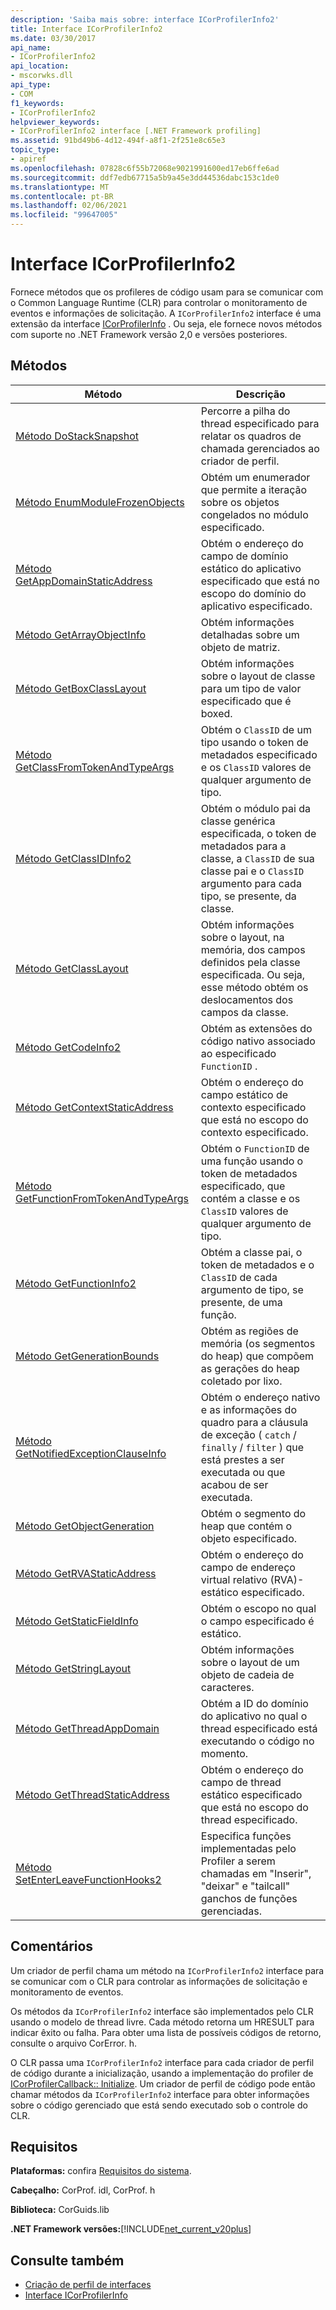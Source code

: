 ```yaml
---
description: 'Saiba mais sobre: interface ICorProfilerInfo2'
title: Interface ICorProfilerInfo2
ms.date: 03/30/2017
api_name:
- ICorProfilerInfo2
api_location:
- mscorwks.dll
api_type:
- COM
f1_keywords:
- ICorProfilerInfo2
helpviewer_keywords:
- ICorProfilerInfo2 interface [.NET Framework profiling]
ms.assetid: 91bd49b6-4d12-494f-a8f1-2f251e8c65e3
topic_type:
- apiref
ms.openlocfilehash: 07828c6f55b72068e9021991600ed17eb6ffe6ad
ms.sourcegitcommit: ddf7edb67715a5b9a45e3dd44536dabc153c1de0
ms.translationtype: MT
ms.contentlocale: pt-BR
ms.lasthandoff: 02/06/2021
ms.locfileid: "99647005"
---
```

# <a name="icorprofilerinfo2-interface"></a>Interface ICorProfilerInfo2

Fornece métodos que os profileres de código usam para se comunicar com o Common Language Runtime (CLR) para controlar o monitoramento de eventos e informações de solicitação. A `ICorProfilerInfo2` interface é uma extensão da interface [ICorProfilerInfo](icorprofilerinfo-interface.md) . Ou seja, ele fornece novos métodos com suporte no .NET Framework versão 2,0 e versões posteriores.  
  
## <a name="methods"></a>Métodos  
  
|Método|Descrição|  
|------------|-----------------|  
|[Método DoStackSnapshot](icorprofilerinfo2-dostacksnapshot-method.md)|Percorre a pilha do thread especificado para relatar os quadros de chamada gerenciados ao criador de perfil.|  
|[Método EnumModuleFrozenObjects](icorprofilerinfo2-enummodulefrozenobjects-method.md)|Obtém um enumerador que permite a iteração sobre os objetos congelados no módulo especificado.|  
|[Método GetAppDomainStaticAddress](icorprofilerinfo2-getappdomainstaticaddress-method.md)|Obtém o endereço do campo de domínio estático do aplicativo especificado que está no escopo do domínio do aplicativo especificado.|  
|[Método GetArrayObjectInfo](icorprofilerinfo2-getarrayobjectinfo-method.md)|Obtém informações detalhadas sobre um objeto de matriz.|  
|[Método GetBoxClassLayout](icorprofilerinfo2-getboxclasslayout-method.md)|Obtém informações sobre o layout de classe para um tipo de valor especificado que é boxed.|  
|[Método GetClassFromTokenAndTypeArgs](icorprofilerinfo2-getclassfromtokenandtypeargs-method.md)|Obtém o `ClassID` de um tipo usando o token de metadados especificado e os `ClassID` valores de qualquer argumento de tipo.|  
|[Método GetClassIDInfo2](icorprofilerinfo2-getclassidinfo2-method.md)|Obtém o módulo pai da classe genérica especificada, o token de metadados para a classe, a `ClassID` de sua classe pai e o `ClassID` argumento para cada tipo, se presente, da classe.|  
|[Método GetClassLayout](icorprofilerinfo2-getclasslayout-method.md)|Obtém informações sobre o layout, na memória, dos campos definidos pela classe especificada. Ou seja, esse método obtém os deslocamentos dos campos da classe.|  
|[Método GetCodeInfo2](icorprofilerinfo2-getcodeinfo2-method.md)|Obtém as extensões do código nativo associado ao especificado `FunctionID` .|  
|[Método GetContextStaticAddress](icorprofilerinfo2-getcontextstaticaddress-method.md)|Obtém o endereço do campo estático de contexto especificado que está no escopo do contexto especificado.|  
|[Método GetFunctionFromTokenAndTypeArgs](icorprofilerinfo2-getfunctionfromtokenandtypeargs-method.md)|Obtém o `FunctionID` de uma função usando o token de metadados especificado, que contém a classe e os `ClassID` valores de qualquer argumento de tipo.|  
|[Método GetFunctionInfo2](icorprofilerinfo2-getfunctioninfo2-method.md)|Obtém a classe pai, o token de metadados e o `ClassID` de cada argumento de tipo, se presente, de uma função.|  
|[Método GetGenerationBounds](icorprofilerinfo2-getgenerationbounds-method.md)|Obtém as regiões de memória (os segmentos do heap) que compõem as gerações do heap coletado por lixo.|  
|[Método GetNotifiedExceptionClauseInfo](icorprofilerinfo2-getnotifiedexceptionclauseinfo-method.md)|Obtém o endereço nativo e as informações do quadro para a cláusula de exceção ( `catch` / `finally` / `filter` ) que está prestes a ser executada ou que acabou de ser executada.|  
|[Método GetObjectGeneration](icorprofilerinfo2-getobjectgeneration-method.md)|Obtém o segmento do heap que contém o objeto especificado.|  
|[Método GetRVAStaticAddress](icorprofilerinfo2-getrvastaticaddress-method.md)|Obtém o endereço do campo de endereço virtual relativo (RVA)-estático especificado.|  
|[Método GetStaticFieldInfo](icorprofilerinfo2-getstaticfieldinfo-method.md)|Obtém o escopo no qual o campo especificado é estático.|  
|[Método GetStringLayout](icorprofilerinfo2-getstringlayout-method.md)|Obtém informações sobre o layout de um objeto de cadeia de caracteres.|  
|[Método GetThreadAppDomain](icorprofilerinfo2-getthreadappdomain-method.md)|Obtém a ID do domínio do aplicativo no qual o thread especificado está executando o código no momento.|  
|[Método GetThreadStaticAddress](icorprofilerinfo2-getthreadstaticaddress-method.md)|Obtém o endereço do campo de thread estático especificado que está no escopo do thread especificado.|  
|[Método SetEnterLeaveFunctionHooks2](icorprofilerinfo2-setenterleavefunctionhooks2-method.md)|Especifica funções implementadas pelo Profiler a serem chamadas em "Inserir", "deixar" e "tailcall" ganchos de funções gerenciadas.|  
  
## <a name="remarks"></a>Comentários  

 Um criador de perfil chama um método na `ICorProfilerInfo2` interface para se comunicar com o CLR para controlar as informações de solicitação e monitoramento de eventos.  
  
 Os métodos da `ICorProfilerInfo2` interface são implementados pelo CLR usando o modelo de thread livre. Cada método retorna um HRESULT para indicar êxito ou falha. Para obter uma lista de possíveis códigos de retorno, consulte o arquivo CorError. h.  
  
 O CLR passa uma `ICorProfilerInfo2` interface para cada criador de perfil de código durante a inicialização, usando a implementação do profiler de [ICorProfilerCallback:: Initialize](icorprofilercallback-initialize-method.md). Um criador de perfil de código pode então chamar métodos da `ICorProfilerInfo2` interface para obter informações sobre o código gerenciado que está sendo executado sob o controle do CLR.  
  
## <a name="requirements"></a>Requisitos  

 **Plataformas:** confira [Requisitos do sistema](../../get-started/system-requirements.md).  
  
 **Cabeçalho:** CorProf. idl, CorProf. h  
  
 **Biblioteca:** CorGuids.lib  
  
 **.NET Framework versões:**[!INCLUDE[net_current_v20plus](../../../../includes/net-current-v20plus-md.md)]  
  
## <a name="see-also"></a>Consulte também

- [Criação de perfil de interfaces](profiling-interfaces.md)
- [Interface ICorProfilerInfo](icorprofilerinfo-interface.md)
